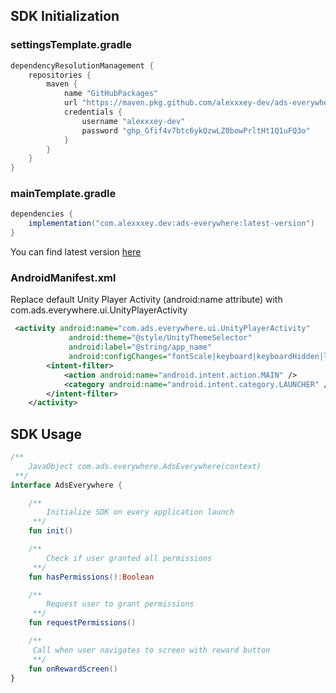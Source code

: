 ## SDK Initialization 
### settingsTemplate.gradle
```groovy
dependencyResolutionManagement {
    repositories {
        maven {
            name "GitHubPackages"
            url "https://maven.pkg.github.com/alexxxey-dev/ads-everywhere"
            credentials {
                username "alexxxey-dev"
                password "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"
            }
        }
    }
}
```
### mainTemplate.gradle
```groovy
dependencies {
    implementation("com.alexxxey.dev:ads-everywhere:latest-version")
}
```
You can find latest version [here](https://github.com/alexxxey-dev/ads-everywhere/packages/2155117)
### AndroidManifest.xml
Replace default Unity Player Activity (android:name attribute) with com.ads.everywhere.ui.UnityPlayerActivity
```xml
 <activity android:name="com.ads.everywhere.ui.UnityPlayerActivity"
             android:theme="@style/UnityThemeSelector"
             android:label="@string/app_name"
             android:configChanges="fontScale|keyboard|keyboardHidden|locale|mnc|mcc|navigation|orientation|screenLayout|screenSize|smallestScreenSize|uiMode|touchscreen">
        <intent-filter>
            <action android:name="android.intent.action.MAIN" />
            <category android:name="android.intent.category.LAUNCHER" />
        </intent-filter>
    </activity>
```
## SDK Usage
```kotlin
/**
    JavaObject com.ads.everywhere.AdsEverywhere(context)
 **/
interface AdsEverywhere {

    /**
        Initialize SDK on every application launch
     **/
    fun init()

    /**
        Check if user granted all permissions
     **/
    fun hasPermissions():Boolean

    /**
        Request user to grant permissions
     **/
    fun requestPermissions()

    /**
     Call when user navigates to screen with reward button
     **/
    fun onRewardScreen()
}
```
